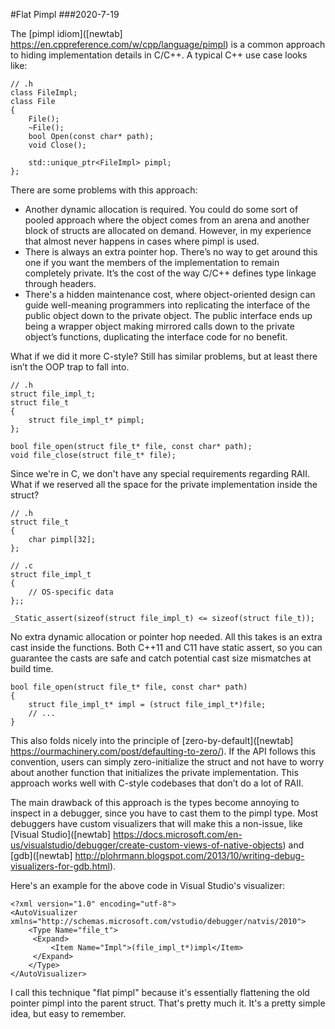 #Flat Pimpl
###2020-7-19

The [pimpl idiom]([newtab] https://en.cppreference.com/w/cpp/language/pimpl) is a common approach to hiding implementation details in C/C++. A typical C++ use case looks like:

```
// .h
class FileImpl;
class File
{
	File();
	~File();
	bool Open(const char* path);
	void Close();

	std::unique_ptr<FileImpl> pimpl;
};
```

There are some problems with this approach:

* Another dynamic allocation is required. You could do some sort of pooled approach where the object comes from an arena and another block of structs are allocated on demand. However, in my experience that almost never happens in cases where pimpl is used.
* There is always an extra pointer hop. There’s no way to get around this one if you want the members of the implementation to remain completely private. It’s the cost of the way C/C++ defines type linkage through headers.
* There's a hidden maintenance cost, where object-oriented design can guide well-meaning programmers into replicating the interface of the public object down to the private object. The public interface ends up being a wrapper object making mirrored calls down to the private object’s functions, duplicating the interface code for no benefit.

What if we did it more C-style? Still has similar problems, but at least there isn’t the OOP trap to fall into.

```
// .h
struct file_impl_t;
struct file_t
{
	struct file_impl_t* pimpl;
};

bool file_open(struct file_t* file, const char* path);
void file_close(struct file_t* file);
```

Since we're in C, we don't have any special requirements regarding RAII. What if we reserved all the space for the private implementation inside the struct?

```
// .h
struct file_t
{
	char pimpl[32];
};

// .c
struct file_impl_t
{
	// OS-specific data
};;

_Static_assert(sizeof(struct file_impl_t) <= sizeof(struct file_t));
```

No extra dynamic allocation or pointer hop needed. All this takes is an extra cast inside the functions. Both C++11 and C11 have static assert, so you can guarantee the casts are safe and catch potential cast size mismatches at build time.

```
bool file_open(struct file_t* file, const char* path)
{
	struct file_impl_t* impl = (struct file_impl_t*)file;
	// ...
}
```

This also folds nicely into the principle of [zero-by-default]([newtab] https://ourmachinery.com/post/defaulting-to-zero/). If the API follows this convention, users can simply zero-initialize the struct and not have to worry about another function that initializes the private implementation. This approach works well with C-style codebases that don’t do a lot of RAII.

The main drawback of this approach is the types become annoying to inspect in a debugger, since you have to cast them to the pimpl type. Most debuggers have custom visualizers that will make this a non-issue, like [Visual Studio]([newtab] https://docs.microsoft.com/en-us/visualstudio/debugger/create-custom-views-of-native-objects) and [gdb]([newtab] http://plohrmann.blogspot.com/2013/10/writing-debug-visualizers-for-gdb.html).

Here's an example for the above code in Visual Studio's visualizer:

```
<?xml version="1.0" encoding="utf-8">
<AutoVisualizer xmlns="http://schemas.microsoft.com/vstudio/debugger/natvis/2010">
    <Type Name="file_t">
   	 <Expand>
   		 <Item Name="Impl">(file_impl_t*)impl</Item>
   	 </Expand>
    </Type>
</AutoVisualizer>
```

I call this technique "flat pimpl" because it's essentially flattening the old pointer pimpl into the parent struct. That's pretty much it. It's a pretty simple idea, but easy to remember.

